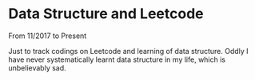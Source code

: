 # Data Structure and Leetcode

From 11/2017 to Present

Just to track codings on Leetcode and learning of data structure. Oddly I have never systematically learnt data structure in my life, which is unbelievably sad.